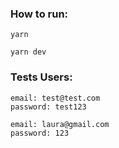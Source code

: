 ### How to run:
```
yarn
```
```
yarn dev
```
### Tests Users:
```
email: test@test.com
password: test123
```
```
email: laura@gmail.com
password: 123
```
